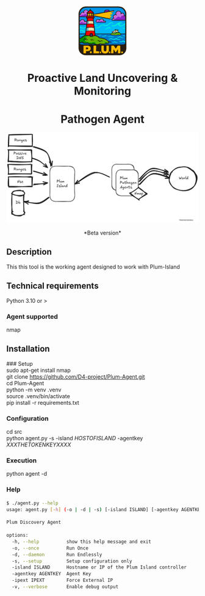 <div align="center">
  <img alt="d4-Plum-Island" src="https://raw.githubusercontent.com/D4-project/Plum-Island/master/documentation/media/plum_logo.png"   style="width:25%;" />

<h1> Proactive Land Uncovering & Monitoring</h1><h1>Pathogen Agent</h1>
  <img alt="d4-Plum-Island" src="https://raw.githubusercontent.com/D4-project/Plum-Island/master/documentation/media/plum_overview.png" />
</div>
<p>
<center>
*Beta version*
</center>
</p>

## Description
This this tool is the working agent designed to work with Plum-Island

## Technical requirements
Python 3.10 or >

### Agent supported
nmap

## Installation

### Setup  
sudo apt-get install nmap  
git clone https://github.com/D4-project/Plum-Agent.git  
cd Plum-Agent  
python -m venv .venv  
source .venv/bin/activate  
pip install -r requirements.txt   

### Configuration
cd src  
python agent.py -s -island *HOSTOFISLAND* -agentkey *XXXTHETOKENKEYXXXX* 

### Execution
python agent -d 

### Help
```bash
$ ./agent.py --help
usage: agent.py [-h] (-o | -d | -s) [-island ISLAND] [-agentkey AGENTKEY] [-ipext IPEXT] [-v]

Plum Discovery Agent

options:
  -h, --help          show this help message and exit
  -o, --once          Run Once
  -d, --daemon        Run Endlessly
  -s, --setup         Setup configuration only
  -island ISLAND      Hostname or IP of the Plum Island controller
  -agentkey AGENTKEY  Agent Key
  -ipext IPEXT        Force External IP
  -v, --verbose       Enable debug output
```
